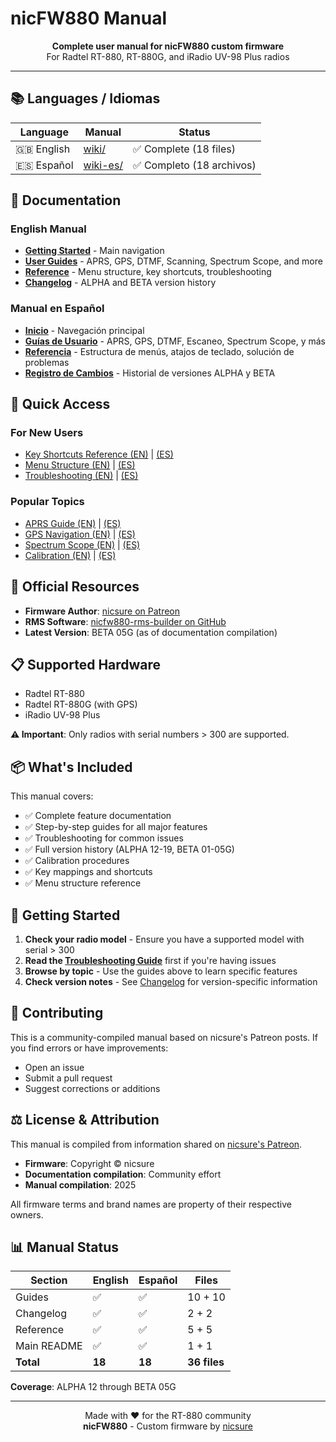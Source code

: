 # nicFW880 Manual

<p align="center">
  <strong>Complete user manual for nicFW880 custom firmware</strong><br>
  For Radtel RT-880, RT-880G, and iRadio UV-98 Plus radios
</p>

---

## 📚 Languages / Idiomas

| Language | Manual | Status |
|----------|--------|--------|
| 🇬🇧 English | [wiki/](wiki/) | ✅ Complete (18 files) |
| 🇪🇸 Español | [wiki-es/](wiki-es/) | ✅ Completo (18 archivos) |

## 📖 Documentation

### English Manual
- **[Getting Started](wiki/README.md)** - Main navigation
- **[User Guides](wiki/guides/)** - APRS, GPS, DTMF, Scanning, Spectrum Scope, and more
- **[Reference](wiki/reference/)** - Menu structure, key shortcuts, troubleshooting
- **[Changelog](wiki/changelog/)** - ALPHA and BETA version history

### Manual en Español
- **[Inicio](wiki-es/README.md)** - Navegación principal
- **[Guías de Usuario](wiki-es/guides/)** - APRS, GPS, DTMF, Escaneo, Spectrum Scope, y más
- **[Referencia](wiki-es/reference/)** - Estructura de menús, atajos de teclado, solución de problemas
- **[Registro de Cambios](wiki-es/changelog/)** - Historial de versiones ALPHA y BETA

## 🎯 Quick Access

### For New Users
- [Key Shortcuts Reference (EN)](wiki/reference/key-shortcuts.md) | [(ES)](wiki-es/reference/key-shortcuts.md)
- [Menu Structure (EN)](wiki/reference/menu-structure.md) | [(ES)](wiki-es/reference/menu-structure.md)
- [Troubleshooting (EN)](wiki/reference/troubleshooting.md) | [(ES)](wiki-es/reference/troubleshooting.md)

### Popular Topics
- [APRS Guide (EN)](wiki/guides/aprs.md) | [(ES)](wiki-es/guides/aprs.md)
- [GPS Navigation (EN)](wiki/guides/gps.md) | [(ES)](wiki-es/guides/gps.md)
- [Spectrum Scope (EN)](wiki/guides/spectrum-scope.md) | [(ES)](wiki-es/guides/spectrum-scope.md)
- [Calibration (EN)](wiki/guides/calibration.md) | [(ES)](wiki-es/guides/calibration.md)

## 🔗 Official Resources

- **Firmware Author**: [nicsure on Patreon](https://www.patreon.com/c/nicsure/posts)
- **RMS Software**: [nicfw880-rms-builder on GitHub](https://github.com/nicsure/nicfw880-rms-builder/)
- **Latest Version**: BETA 05G (as of documentation compilation)

## 📋 Supported Hardware

- Radtel RT-880
- Radtel RT-880G (with GPS)
- iRadio UV-98 Plus

**⚠️ Important**: Only radios with serial numbers > 300 are supported.

## 📦 What's Included

This manual covers:
- ✅ Complete feature documentation
- ✅ Step-by-step guides for all major features
- ✅ Troubleshooting for common issues
- ✅ Full version history (ALPHA 12-19, BETA 01-05G)
- ✅ Calibration procedures
- ✅ Key mappings and shortcuts
- ✅ Menu structure reference

## 🚀 Getting Started

1. **Check your radio model** - Ensure you have a supported model with serial > 300
2. **Read the [Troubleshooting Guide](wiki/reference/troubleshooting.md)** first if you're having issues
3. **Browse by topic** - Use the guides above to learn specific features
4. **Check version notes** - See [Changelog](wiki/changelog/) for version-specific information

## 🤝 Contributing

This is a community-compiled manual based on nicsure's Patreon posts. If you find errors or have improvements:
- Open an issue
- Submit a pull request
- Suggest corrections or additions

## ⚖️ License & Attribution

This manual is compiled from information shared on [nicsure's Patreon](https://www.patreon.com/c/nicsure).

- **Firmware**: Copyright © nicsure
- **Documentation compilation**: Community effort
- **Manual compilation**: 2025

All firmware terms and brand names are property of their respective owners.

## 📊 Manual Status

| Section | English | Español | Files |
|---------|---------|---------|-------|
| Guides | ✅ | ✅ | 10 + 10 |
| Changelog | ✅ | ✅ | 2 + 2 |
| Reference | ✅ | ✅ | 5 + 5 |
| Main README | ✅ | ✅ | 1 + 1 |
| **Total** | **18** | **18** | **36 files** |

**Coverage**: ALPHA 12 through BETA 05G

---

<p align="center">
  Made with ❤️ for the RT-880 community<br>
  <strong>nicFW880</strong> - Custom firmware by <a href="https://www.patreon.com/c/nicsure">nicsure</a>
</p>

